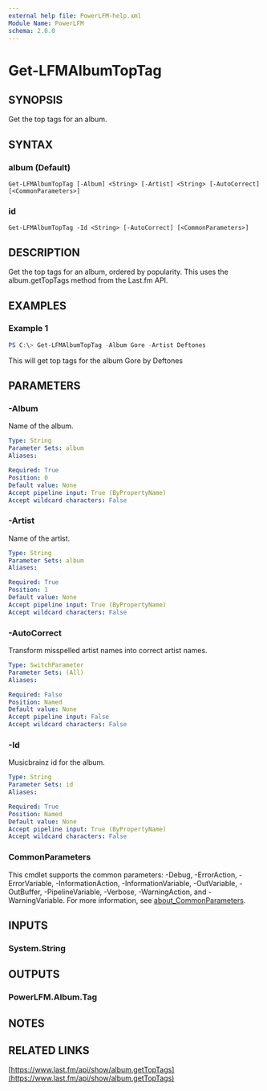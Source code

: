 ```yaml
---
external help file: PowerLFM-help.xml
Module Name: PowerLFM
schema: 2.0.0
---
```


# Get-LFMAlbumTopTag

## SYNOPSIS
Get the top tags for an album.

## SYNTAX

### album (Default)
```
Get-LFMAlbumTopTag [-Album] <String> [-Artist] <String> [-AutoCorrect] [<CommonParameters>]
```

### id
```
Get-LFMAlbumTopTag -Id <String> [-AutoCorrect] [<CommonParameters>]
```

## DESCRIPTION
Get the top tags for an album, ordered by popularity. This uses the album.getTopTags method from the Last.fm API.

## EXAMPLES

### Example 1
```powershell
PS C:\> Get-LFMAlbumTopTag -Album Gore -Artist Deftones
```

This will get top tags for the album Gore by Deftones

## PARAMETERS

### -Album
Name of the album.

```yaml
Type: String
Parameter Sets: album
Aliases:

Required: True
Position: 0
Default value: None
Accept pipeline input: True (ByPropertyName)
Accept wildcard characters: False
```

### -Artist
Name of the artist.

```yaml
Type: String
Parameter Sets: album
Aliases:

Required: True
Position: 1
Default value: None
Accept pipeline input: True (ByPropertyName)
Accept wildcard characters: False
```

### -AutoCorrect
Transform misspelled artist names into correct artist names.

```yaml
Type: SwitchParameter
Parameter Sets: (All)
Aliases:

Required: False
Position: Named
Default value: None
Accept pipeline input: False
Accept wildcard characters: False
```

### -Id
Musicbrainz id for the album.

```yaml
Type: String
Parameter Sets: id
Aliases:

Required: True
Position: Named
Default value: None
Accept pipeline input: True (ByPropertyName)
Accept wildcard characters: False
```

### CommonParameters
This cmdlet supports the common parameters: -Debug, -ErrorAction, -ErrorVariable, -InformationAction, -InformationVariable, -OutVariable, -OutBuffer, -PipelineVariable, -Verbose, -WarningAction, and -WarningVariable. For more information, see [about_CommonParameters](http://go.microsoft.com/fwlink/?LinkID=113216).

## INPUTS

### System.String

## OUTPUTS

### PowerLFM.Album.Tag

## NOTES

## RELATED LINKS

[https://www.last.fm/api/show/album.getTopTags](https://www.last.fm/api/show/album.getTopTags)
